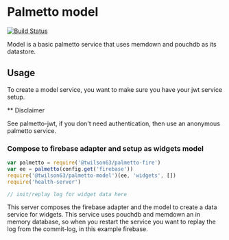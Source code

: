 # Palmetto model

[![Build Status](https://travis-ci.org/twilson63/palmetto-model.svg?branch=master)](https://travis-ci.org/twilson63/palmetto-model)

Model is a basic palmetto service that uses memdown and pouchdb as its datastore.

## Usage

To create a model service, you want to make sure you have your jwt service setup.

** Disclaimer

See palmetto-jwt, if you don't need authentication, then use an anonymous palmetto
service.

### Compose to firebase adapter and setup as widgets model

``` js
var palmetto = require('@twilson63/palmetto-fire')
var ee = palmetto(config.get('firebase'))
require('@twilson63/palmetto-model')(ee, 'widgets', [])
require('health-server')

// init/replay log for widget data here
```

This server composes the firebase adapter and the model to create a data service
for widgets. This service uses pouchdb and memdown an in memory database, so when
you restart the service you want to replay the log from the commit-log, in this
example firebase.
